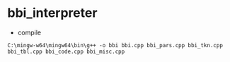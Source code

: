 # bbi_interpreter
- compile 
```
C:\mingw-w64\mingw64\bin\g++ -o bbi bbi.cpp bbi_pars.cpp bbi_tkn.cpp bbi_tbl.cpp bbi_code.cpp bbi_misc.cpp
```

